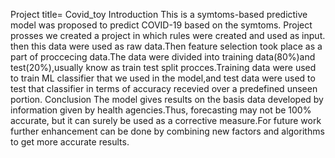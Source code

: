 Project title= Covid_toy
Introduction
This is a symtoms-based predictive model was proposed to predict COVID-19 based on the symtoms.
Project prosses
we created a project in which rules were created and used as input.
then this data were used as raw data.Then feature selection took place as a part of proccecing data.The data were divided into training data(80%)and test(20%),usually know as train test split procces.Training data were used to train ML classifier that we used in the model,and test data were used to test that classifier in terms of accuracy recevied over a predefined  unseen portion.
Conclusion
The model gives results on the basis data developed by information given by health agencies.Thus, forecasting may not be 100% accurate, but it can surely be used as a corrective measure.For future work further enhancement can be done by combining new factors and algorithms to get more accurate results. 

